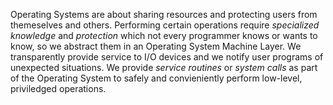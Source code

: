 Operating Systems are about sharing resources and protecting users from themeselves and others. Performing certain operations require *specialized knowledge* and *protection* which not every programmer knows or wants to know, so we abstract them in an Operating System Machine Layer. We transparently provide service to I/O devices and we notify user programs of unexpected situations. We provide *service routines* or *system calls* as part of the Operating System to safely and convieniently perform low-level, priviledged operations.